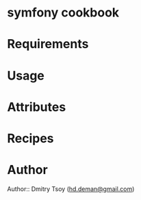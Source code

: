 # symfony cookbook

# Requirements

# Usage

# Attributes

# Recipes

# Author

Author:: Dmitry Tsoy (<hd.deman@gmail.com>)
